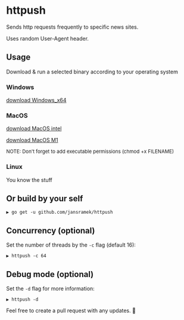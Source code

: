 # httpush
Sends http requests frequently to specific news sites.

Uses random User-Agent header.

## Usage

Download & run a selected binary according to your operating system

### Windows
[download Windows_x64](https://github.com/jansramek/httpush/raw/master/Windows_x64.exe)

### MacOS
[download MacOS intel](https://github.com/jansramek/httpush/raw/master/MacOS_intel)

[download MacOS M1](https://github.com/jansramek/httpush/raw/master/MacOS_M1)

<font size="2"> NOTE: Don't forget to add executable permissions (chmod +x FILENAME)</font>

### Linux
You know the stuff


## Or build by your self

```
▶ go get -u github.com/jansramek/httpush
```


## Concurrency (optional)

Set the number of threads by the `-c` flag (default 16):

```
▶ httpush -c 64
```

## Debug mode (optional)

Set the `-d` flag for more information:

```
▶ httpush -d
```

Feel free to create a pull request with any updates. 🦄